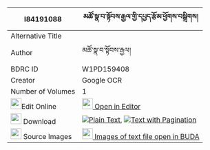 |I84191088|མཚོ་སྣ་བ་སྟོབས་རྒྱལ་གྱི་དཔྱད་རྩོམ་ཕྱོགས་བསྒྲིགས། 
| --- | --- 
|Alternative Title |
|Author| མཚོ་སྣ་བ་སྟོབས་རྒྱལ།
|BDRC ID | W1PD159408
|Creator | Google OCR
|Number of Volumes| 1
|<img width="25" src="https://img.icons8.com/color/25/000000/edit-property.png">Edit Online| [<img width="25" src="https://avatars.githubusercontent.com/u/45091458?s=200&v=4"> Open in Editor](http://editor.openpecha.org/I84191088)
|<img width="25" src="https://img.icons8.com/fluent/48/000000/download-2.png"/>  Download | [![](https://img.icons8.com/color/20/000000/txt.png)Plain Text](https://github.com/Openpecha/I84191088/releases/download/v1/tsonawa_tob_gyal_gyi_che_tsom__plain_I84191088.zip), [![](https://img.icons8.com/color/20/000000/txt.png)Text with Pagination](https://github.com/Openpecha/I84191088/releases/download/v1/tsonawa_tob_gyal_gyi_che_tsom__pages_I84191088.zip)
|<img width="25" src="https://img.icons8.com/plasticine/100/000000/pictures-folder.png"/>  Source Images | [<img width="25" src="https://library.bdrc.io/icons/BUDA-small.svg"> Images of text file open in BUDA](https://library.bdrc.io/show/bdr:W1PD159408)